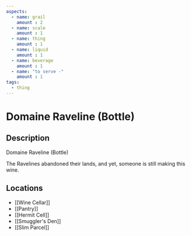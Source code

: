```yaml
---
aspects: 
  - name: grail
    amount : 2
  - name: scale
    amount : 1
  - name: thing
    amount : 1
  - name: liquid
    amount : 1
  - name: beverage
    amount : 1
  - name: "to serve -"
    amount : 1
tags:
  - thing
---
```


# Domaine Raveline (Bottle)

## Description
Domaine Raveline (Bottle)

The Ravelines abandoned their lands, and yet, someone is still making this wine.
## Locations
- [[Wine Cellar]]
- [[Pantry]]
- [[Hermit Cell]]
- [[Smuggler's Den]]
- [[Slim Parcel]]